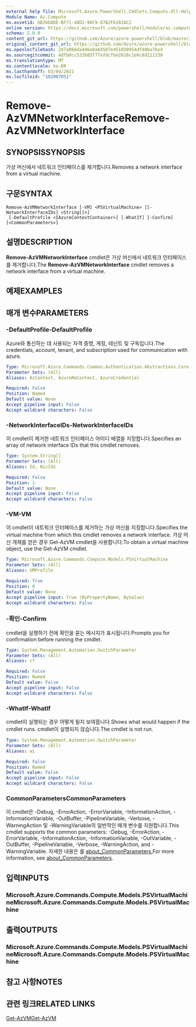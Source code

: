 ```yaml
---
external help file: Microsoft.Azure.PowerShell.Cmdlets.Compute.dll-Help.xml
Module Name: Az.Compute
ms.assetid: 6B26DADE-BF71-48D2-98C9-87B2F6182AC2
online version: https://docs.microsoft.com/powershell/module/az.compute/remove-azvmnetworkinterface
schema: 2.0.0
content_git_url: https://github.com/Azure/azure-powershell/blob/master/src/Compute/Compute/help/Remove-AzVMNetworkInterface.md
original_content_git_url: https://github.com/Azure/azure-powershell/blob/master/src/Compute/Compute/help/Remove-AzVMNetworkInterface.md
ms.openlocfilehash: 247a066da4d6a8a84587e451850954df40ba7be4
ms.sourcegitcommit: 4dfb0cc533b83f77afdcfbe2618c1e6c8d221330
ms.translationtype: MT
ms.contentlocale: ko-KR
ms.lasthandoff: 03/04/2021
ms.locfileid: "102007051"
---
```

# <span data-ttu-id="7cdb3-101">Remove-AzVMNetworkInterface</span><span class="sxs-lookup"><span data-stu-id="7cdb3-101">Remove-AzVMNetworkInterface</span></span>

## <span data-ttu-id="7cdb3-102">SYNOPSIS</span><span class="sxs-lookup"><span data-stu-id="7cdb3-102">SYNOPSIS</span></span>
<span data-ttu-id="7cdb3-103">가상 머신에서 네트워크 인터페이스를 제거합니다.</span><span class="sxs-lookup"><span data-stu-id="7cdb3-103">Removes a network interface from a virtual machine.</span></span>

## <span data-ttu-id="7cdb3-104">구문</span><span class="sxs-lookup"><span data-stu-id="7cdb3-104">SYNTAX</span></span>

```
Remove-AzVMNetworkInterface [-VM] <PSVirtualMachine> [[-NetworkInterfaceIDs] <String[]>]
 [-DefaultProfile <IAzureContextContainer>] [-WhatIf] [-Confirm] [<CommonParameters>]
```

## <span data-ttu-id="7cdb3-105">설명</span><span class="sxs-lookup"><span data-stu-id="7cdb3-105">DESCRIPTION</span></span>
<span data-ttu-id="7cdb3-106">**Remove-AzVMNetworkInterface** cmdlet은 가상 머신에서 네트워크 인터페이스를 제거합니다.</span><span class="sxs-lookup"><span data-stu-id="7cdb3-106">The **Remove-AzVMNetworkInterface** cmdlet removes a network interface from a virtual machine.</span></span>

## <span data-ttu-id="7cdb3-107">예제</span><span class="sxs-lookup"><span data-stu-id="7cdb3-107">EXAMPLES</span></span>

## <span data-ttu-id="7cdb3-108">매개 변수</span><span class="sxs-lookup"><span data-stu-id="7cdb3-108">PARAMETERS</span></span>

### <span data-ttu-id="7cdb3-109">-DefaultProfile</span><span class="sxs-lookup"><span data-stu-id="7cdb3-109">-DefaultProfile</span></span>
<span data-ttu-id="7cdb3-110">Azure와 통신하는 데 사용되는 자격 증명, 계정, 테넌트 및 구독입니다.</span><span class="sxs-lookup"><span data-stu-id="7cdb3-110">The credentials, account, tenant, and subscription used for communication with azure.</span></span>

```yaml
Type: Microsoft.Azure.Commands.Common.Authentication.Abstractions.Core.IAzureContextContainer
Parameter Sets: (All)
Aliases: AzContext, AzureRmContext, AzureCredential

Required: False
Position: Named
Default value: None
Accept pipeline input: False
Accept wildcard characters: False
```

### <span data-ttu-id="7cdb3-111">-NetworkInterfaceIDs</span><span class="sxs-lookup"><span data-stu-id="7cdb3-111">-NetworkInterfaceIDs</span></span>
<span data-ttu-id="7cdb3-112">이 cmdlet이 제거한 네트워크 인터페이스 아이디 배열을 지정합니다.</span><span class="sxs-lookup"><span data-stu-id="7cdb3-112">Specifies an array of network interface IDs that this cmdlet removes.</span></span>

```yaml
Type: System.String[]
Parameter Sets: (All)
Aliases: Id, NicIds

Required: False
Position: 1
Default value: None
Accept pipeline input: False
Accept wildcard characters: False
```

### <span data-ttu-id="7cdb3-113">-VM</span><span class="sxs-lookup"><span data-stu-id="7cdb3-113">-VM</span></span>
<span data-ttu-id="7cdb3-114">이 cmdlet이 네트워크 인터페이스를 제거하는 가상 머신을 지정합니다.</span><span class="sxs-lookup"><span data-stu-id="7cdb3-114">Specifies the virtual machine from which this cmdlet removes a network interface.</span></span>
<span data-ttu-id="7cdb3-115">가상 머신 개체를 얻은 경우 Get-AzVM cmdlet을 사용합니다.</span><span class="sxs-lookup"><span data-stu-id="7cdb3-115">To obtain a virtual machine object, use the Get-AzVM cmdlet.</span></span>

```yaml
Type: Microsoft.Azure.Commands.Compute.Models.PSVirtualMachine
Parameter Sets: (All)
Aliases: VMProfile

Required: True
Position: 0
Default value: None
Accept pipeline input: True (ByPropertyName, ByValue)
Accept wildcard characters: False
```

### <span data-ttu-id="7cdb3-116">-확인</span><span class="sxs-lookup"><span data-stu-id="7cdb3-116">-Confirm</span></span>
<span data-ttu-id="7cdb3-117">cmdlet을 실행하기 전에 확인을 묻는 메시지가 표시됩니다.</span><span class="sxs-lookup"><span data-stu-id="7cdb3-117">Prompts you for confirmation before running the cmdlet.</span></span>

```yaml
Type: System.Management.Automation.SwitchParameter
Parameter Sets: (All)
Aliases: cf

Required: False
Position: Named
Default value: False
Accept pipeline input: False
Accept wildcard characters: False
```

### <span data-ttu-id="7cdb3-118">-WhatIf</span><span class="sxs-lookup"><span data-stu-id="7cdb3-118">-WhatIf</span></span>
<span data-ttu-id="7cdb3-119">cmdlet이 실행되는 경우 어떻게 될지 보여줍니다.</span><span class="sxs-lookup"><span data-stu-id="7cdb3-119">Shows what would happen if the cmdlet runs.</span></span> <span data-ttu-id="7cdb3-120">cmdlet이 실행되지 않습니다.</span><span class="sxs-lookup"><span data-stu-id="7cdb3-120">The cmdlet is not run.</span></span>

```yaml
Type: System.Management.Automation.SwitchParameter
Parameter Sets: (All)
Aliases: wi

Required: False
Position: Named
Default value: False
Accept pipeline input: False
Accept wildcard characters: False
```

### <span data-ttu-id="7cdb3-121">CommonParameters</span><span class="sxs-lookup"><span data-stu-id="7cdb3-121">CommonParameters</span></span>
<span data-ttu-id="7cdb3-122">이 cmdlet은 -Debug, -ErrorAction, -ErrorVariable, -InformationAction, -InformationVariable, -OutBuffer, -PipelineVariable, -Verbose, -WarningAction 및 -WarningVariable의 일반적인 매개 변수를 지원합니다.</span><span class="sxs-lookup"><span data-stu-id="7cdb3-122">This cmdlet supports the common parameters: -Debug, -ErrorAction, -ErrorVariable, -InformationAction, -InformationVariable, -OutVariable, -OutBuffer, -PipelineVariable, -Verbose, -WarningAction, and -WarningVariable.</span></span> <span data-ttu-id="7cdb3-123">자세한 내용은 를 [about_CommonParameters.](http://go.microsoft.com/fwlink/?LinkID=113216)</span><span class="sxs-lookup"><span data-stu-id="7cdb3-123">For more information, see [about_CommonParameters](http://go.microsoft.com/fwlink/?LinkID=113216).</span></span>

## <span data-ttu-id="7cdb3-124">입력</span><span class="sxs-lookup"><span data-stu-id="7cdb3-124">INPUTS</span></span>

### <span data-ttu-id="7cdb3-125">Microsoft.Azure.Commands.Compute.Models.PSVirtualMachine</span><span class="sxs-lookup"><span data-stu-id="7cdb3-125">Microsoft.Azure.Commands.Compute.Models.PSVirtualMachine</span></span>

## <span data-ttu-id="7cdb3-126">출력</span><span class="sxs-lookup"><span data-stu-id="7cdb3-126">OUTPUTS</span></span>

### <span data-ttu-id="7cdb3-127">Microsoft.Azure.Commands.Compute.Models.PSVirtualMachine</span><span class="sxs-lookup"><span data-stu-id="7cdb3-127">Microsoft.Azure.Commands.Compute.Models.PSVirtualMachine</span></span>

## <span data-ttu-id="7cdb3-128">참고 사항</span><span class="sxs-lookup"><span data-stu-id="7cdb3-128">NOTES</span></span>

## <span data-ttu-id="7cdb3-129">관련 링크</span><span class="sxs-lookup"><span data-stu-id="7cdb3-129">RELATED LINKS</span></span>

[<span data-ttu-id="7cdb3-130">Get-AzVM</span><span class="sxs-lookup"><span data-stu-id="7cdb3-130">Get-AzVM</span></span>](./Get-AzVM.md)


